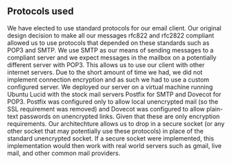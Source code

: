 ## Protocols used

We have elected to use standard protocols for our email client. Our original design decision to make all our messages rfc822 and rfc2822 compliant allowed us to use protocols that depended on these standards such as POP3 and SMTP. We use SMTP as our means of sending messages to a compliant server and we expect messages in the mailbox on a potentially different server with POP3. This allows us to use our client with other internet servers. Due to the short amount of time we had, we did not implement connection encryption and as such we had to use a custom configured server. We deployed our server on a virtual machine running Ubuntu Lucid with the stock mail servers Postfix for SMTP and Dovecot for POP3. Postfix was configured only to allow local unencrypted mail (so the SSL requirement was removed) and Dovecot was configured to allow plain-text passwords on unencrypted links. Given that these are only encryption requirements. Our architechture allows us to drop in a secure socket (or any other socket that may potentially use these protocols) in place of the standard unencrypted socket. If a secure socket were implemented, this implementation would then work with real world servers such as gmail, live mail, and other common mail providers.
